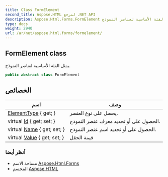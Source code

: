 ```yaml
---
title: Class FormElement
second_title: Aspose.HTML لمرجع .NET API
description: Aspose.Html.Forms.FormElement فصل. يمثل الفئة الأساسية لعناصر النموذج.
type: docs
weight: 2940
url: /ar/net/aspose.html.forms/formelement/
---
```

## FormElement class

يمثل الفئة الأساسية لعناصر النموذج.

```csharp
public abstract class FormElement
```

## الخصائص

| اسم | وصف |
| --- | --- |
| [ElementType](../../aspose.html.forms/formelement/elementtype/) { get; } | يحصل على نوع العنصر. |
| virtual [Id](../../aspose.html.forms/formelement/id/) { get; set; } | الحصول على أو تحديد معرف عنصر النموذج. |
| virtual [Name](../../aspose.html.forms/formelement/name/) { get; set; } | الحصول على أو تحديد اسم عنصر النموذج. |
| virtual [Value](../../aspose.html.forms/formelement/value/) { get; set; } | قيمة الحقل |

### أنظر أيضا

* مساحة الاسم [Aspose.Html.Forms](../../aspose.html.forms/)
* المجسم [Aspose.HTML](../../)


